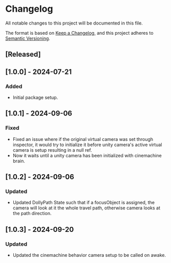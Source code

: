# Changelog
All notable changes to this project will be documented in this file.

The format is based on [Keep a Changelog](https://keepachangelog.com/en/1.0.0/),
and this project adheres to [Semantic Versioning](https://semver.org/spec/v2.0.0.html).

## [Released]

## [1.0.0] - 2024-07-21
### Added
- Initial package setup.

## [1.0.1] - 2024-09-06
### Fixed
- Fixed an issue where if the original virtual camera was set through inspector, it would try to initialize it before unity camera's active virtual camera is setup resulting in a null ref.
- Now it waits until a unity camera has been initialized with cinemachine brain.

## [1.0.2] - 2024-09-06
### Updated
- Updated DollyPath State such that if a focusObject is assigned, the camera will look at it the whole travel path, otherwise camera looks at the path direction.

## [1.0.3] - 2024-09-20
### Updated
- Updated the cinemachine behavior camera setup to be called on awake.